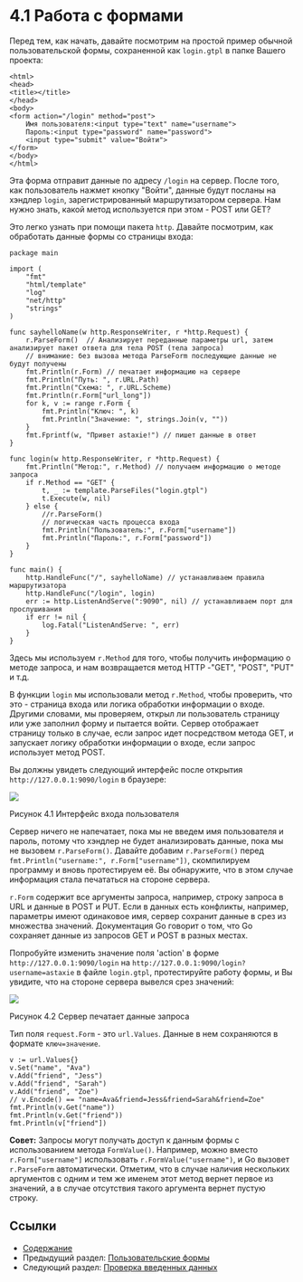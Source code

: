 # 4.1 Работа с формами

Перед тем, как начать, давайте посмотрим на простой пример обычной пользовательской формы, сохраненной как `login.gtpl` в папке Вашего проекта:

	<html>
	<head>
	<title></title>
	</head>
	<body>
	<form action="/login" method="post">
    	Имя пользователя:<input type="text" name="username">
    	Пароль:<input type="password" name="password">
    	<input type="submit" value="Войти">
	</form>
	</body>
	</html>

Эта форма отправит данные по адресу `/login` на сервер. После того, как пользователь нажмет кнопку "Войти", данные будут посланы на хэндлер `login`, зарегистрированный маршрутизатором сервера. Нам нужно знать, какой метод используется при этом - POST или GET?

Это легко узнать при помощи пакета `http`. Давайте посмотрим, как обработать данные формы со страницы входа:

	package main

	import (
		"fmt"
		"html/template"
		"log"
		"net/http"
		"strings"
	)

	func sayhelloName(w http.ResponseWriter, r *http.Request) {
		r.ParseForm()  // Анализирует переданные параметры url, затем анализирует пакет ответа для тела POST (тела запроса)
		// внимание: без вызова метода ParseForm последующие данные не будут получены
		fmt.Println(r.Form) // печатает информацию на сервере
		fmt.Println("Путь: ", r.URL.Path)
		fmt.Println("Схема: ", r.URL.Scheme)
		fmt.Println(r.Form["url_long"])
		for k, v := range r.Form {
			fmt.Println("Ключ: ", k)
			fmt.Println("Значение: ", strings.Join(v, ""))
		}
		fmt.Fprintf(w, "Привет astaxie!") // пишет данные в ответ
	}

	func login(w http.ResponseWriter, r *http.Request) {
		fmt.Println("Метод:", r.Method) // получаем информацию о методе запроса
		if r.Method == "GET" {
			t, _ := template.ParseFiles("login.gtpl")
			t.Execute(w, nil)
		} else {
			//r.ParseForm()
			// логическая часть процесса входа
			fmt.Println("Пользователь:", r.Form["username"])
			fmt.Println("Пароль:", r.Form["password"])
		}
	}

	func main() {
		http.HandleFunc("/", sayhelloName) // устанавливаем правила маршрутизатора
		http.HandleFunc("/login", login)
		err := http.ListenAndServe(":9090", nil) // устанавливаем порт для прослушивания
		if err != nil {
			log.Fatal("ListenAndServe: ", err)
		}
	}


Здесь мы используем `r.Method` для того, чтобы получить информацию о методе запроса, и нам возвращается метод HTTP -"GET", "POST", "PUT" и т.д.

В функции `login` мы использовали метод `r.Method`, чтобы проверить, что это - страница входа или логика обработки информации о входе. Другими словами, мы проверяем, открыл ли пользователь страницу или уже заполнил форму и пытается войти. Сервер отображает страницу только в случае, если запрос идет посредством метода GET, и запускает логику обработки информации о входе, если запрос использует метод POST.

Вы должны увидеть следующий интерфейс после открытия `http://127.0.0.1:9090/login` в браузере:

![](images/4.1.login.png?raw=true)

Рисунок 4.1 Интерфейс входа пользователя

Сервер ничего не напечатает, пока мы не введем имя пользователя и пароль, потому что хэндлер не будет анализировать данные, пока мы не вызовем `r.ParseForm()`. Давайте добавим `r.ParseForm()` перед `fmt.Println("username:", r.Form["username"])`, скомпилируем программу и вновь протестируем её. Вы обнаружите, что в этом случае информация стала печататься на стороне сервера.

`r.Form` содержит все аргументы запроса, например, строку запроса в URL и данные в POST и PUT. Если в данных есть конфликты, например, параметры имеют одинаковое имя, сервер сохранит данные в срез из множества значений. Документация Go говорит о том, что Go сохраняет данные из запросов GET и POST в разных местах.

Попробуйте изменить значение поля 'action' в форме `http://127.0.0.1:9090/login` на `http://127.0.0.1:9090/login?username=astaxie` в файле `login.gtpl`, протестируйте работу формы, и Вы увидите, что на стороне сервера вывелся срез значений:

![](images/4.1.slice.png?raw=true)

Рисунок 4.2 Сервер печатает данные запроса

Тип поля `request.Form` - это `url.Values`. Данные в нем сохраняются в формате `ключ=значение`.

	v := url.Values{}
	v.Set("name", "Ava")
	v.Add("friend", "Jess")
	v.Add("friend", "Sarah")
	v.Add("friend", "Zoe")
	// v.Encode() == "name=Ava&friend=Jess&friend=Sarah&friend=Zoe"
	fmt.Println(v.Get("name"))
	fmt.Println(v.Get("friend"))
	fmt.Println(v["friend"])

**Совет:** Запросы могут получать доступ к данным формы с использованием метода `FormValue()`. Например, можно вместо `r.Form["username"]` использовать `r.FormValue("username")`, и Go вызовет `r.ParseForm` автоматически. Отметим, что в случае наличия нескольких аргументов с одним и тем же именем этот метод вернет первое из значений, а в случае отсутствия такого аргумента вернет пустую строку.

## Ссылки

- [Содержание](preface.md)
- Предыдущий раздел: [Пользовательские формы](04.0.md)
- Следующий раздел: [Проверка введенных данных](04.2.md)
